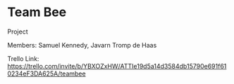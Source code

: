 # Team Bee
Project

Members: Samuel Kennedy, Javarn Tromp de Haas

Trello Link: https://trello.com/invite/b/YBXOZxHW/ATTIe19d5a14d3584db15790e691f610234eF3DA625A/teambee

